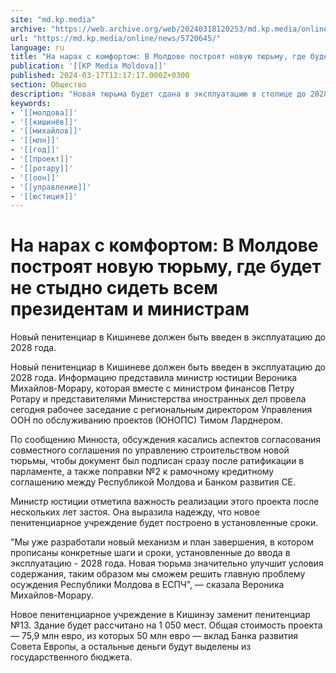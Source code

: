 ```yaml
---
site: "md.kp.media"
archive: "https://web.archive.org/web/20240318120253/md.kp.media/online/news/5720645/"
url: "https://md.kp.media/online/news/5720645/"
language: ru
title: "На нарах с комфортом: В Молдове построят новую тюрьму, где будет не стыдно сидеть всем президентам и министрам"
publication: '[[KP Media Moldova]]'
published: 2024-03-17T12:17:17.000Z+0300
section: Общество
description: "Новая тюрьма будет сдана в эксплуатацию в столице до 2028 года"
keywords:
- '[[молдова]]'
- '[[кишинёв]]'
- '[[михайлов]]'
- '[[млн]]'
- '[[год]]'
- '[[проект]]'
- '[[ротару]]'
- '[[оон]]'
- '[[управление]]'
- '[[юстиция]]'
---
```


# На нарах с комфортом: В Молдове построят новую тюрьму, где будет не стыдно сидеть всем президентам и министрам

Новый пенитенциар в Кишиневе должен быть введен в эксплуатацию до 2028 года.

Новый пенитенциар в Кишиневе должен быть введен в эксплуатацию до 2028 года. Информацию представила министр юстиции Вероника Михайлов-Морару, которая вместе с министром финансов Петру Ротару и представителями Министерства иностранных дел провела сегодня рабочее заседание с региональным директором Управления ООН по обслуживанию проектов (ЮНОПС) Тимом Ларднером.

По сообщению Минюста, обсуждения касались аспектов согласования совместного соглашения по управлению строительством новой тюрьмы, чтобы документ был подписан сразу после ратификации в парламенте, а также поправки №2 к рамочному кредитному соглашению между Республикой Молдова и Банком развития СЕ.

Министр юстиции отметила важность реализации этого проекта после нескольких лет застоя. Она выразила надежду, что новое пенитенциарное учреждение будет построено в установленные сроки.

"Мы уже разработали новый механизм и план завершения, в котором прописаны конкретные шаги и сроки, установленные до ввода в эксплуатацию - 2028 года. Новая тюрьма значительно улучшит условия содержания, таким образом мы сможем решить главную проблему осуждения Республики Молдова в ЕСПЧ", — сказала Вероника Михайлов-Морару.

Новое пенитенциарное учреждение в Кишинэу заменит пенитенциар №13. Здание будет рассчитано на 1 050 мест. Общая стоимость проекта — 75,9 млн евро, из которых 50 млн евро — вклад Банка развития Совета Европы, а остальные деньги будут выделены из государственного бюджета.